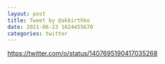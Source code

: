```yaml
--- 
layout: post 
title: Tweet by @akbirthko 
date: 2021-06-23 1624455670 
categories: twitter 
--- 
```

https://twitter.com/o/status/1407695190417035268